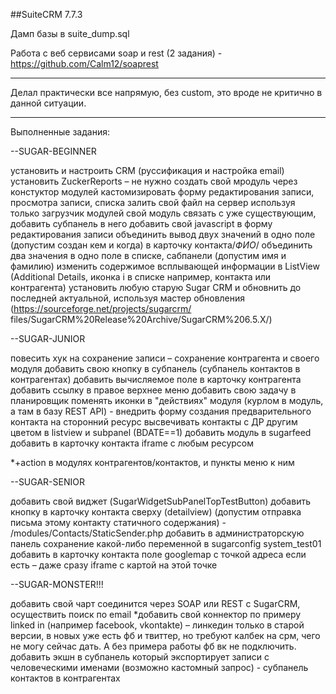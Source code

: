 ##SuiteCRM 7.7.3

Дамп базы в suite_dump.sql

Работа с веб сервисами soap и rest (2 задания) - https://github.com/Calm12/soaprest

***
Делал практически все напрямую, без custom, это вроде не критично в данной ситуации.

***
Выполненные задания:

--SUGAR-BEGINNER

установить и настроить CRM (руссификация и настройка email)
установить ZuckerReports – не нужно
создать свой мродуль через констуктор модулей
кастомизировать форму редактирования записи, просмотра записи, списка
залить свой файл на сервер используя только загрузчик модулей
свой модуль связать с уже существующим, добавить субпанель в него
добавить свой javascript в форму редактирования записи
объединить вывод двух значений в одно поле (допустим создан кем и когда) в карточку контакта/*ФИО*/
объединить два значения в одно поле в списке, сабпанели (допустим имя и фамилию)
изменить содержимое всплывающей информации в ListView (Additional Details, иконка i в списке например, контакта или контрагента)
установить любую старую Sugar CRM и обновнить до последней актуальной, используя мастер обновления (https://sourceforge.net/projects/sugarcrm/
files/SugarCRM%20Release%20Archive/SugarCRM%206.5.X/)

--SUGAR-JUNIOR

повесить хук на сохранение записи – сохранение контрагента и своего модуля
добавить свою кнопку в субпанель (субпанель контактов в контрагентах)
добавить вычисляемое поле в карточку контрагента
добавить ссылку в правое верхнее меню
добавить свою задачу в планировщик
поменять иконки в "действиях" модуля
(курлом в модуль,  а там в базу REST API) - внедрить форму создания предварительного контакта на сторонний ресурс
высвечивать контакты с ДР другим цветом в listview и subpanel (BDATE==1)
добавить модуль в sugarfeed
добавить в карточку контакта iframe с любым ресурсом

*+action в модулях контрагентов/контактов, и пункты меню к ним

--SUGAR-SENIOR

добавить свой виджет (SugarWidgetSubPanelTopTestButton)
добавить кнопку в карточку контакта сверху (detailview) (допустим отправка письма этому контакту статичного содержания) - /modules/Contacts/StaticSender.php
добавить в администраторскую панель сохранение какой-либо переменной в sugarconfig system_test01
добавить в карточку контакта поле googlemap с точкой адреса если есть – даже сразу iframe с картой на этой точке

--SUGAR-MONSTER!!!

добавить свой чарт
соединится через SOAP или REST с SugarCRM, осуществить поиск по email
*добавить свой коннектор по примеру linked in (например facebook, vkontakte) – линкедин только в старой версии, в новых уже есть фб и твиттер, но требуют калбек на срм, чего не могу сейчас дать. А без примера работы фб вк не подключить.
добавить экшн в субпанель который экспортирует записи с человеческими именами (возможно кастомный запрос) - субпанель контактов в контрагентах

